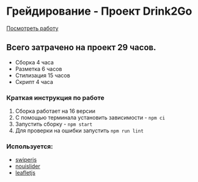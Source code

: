 # Грейдирование - Проект Drink2Go
[Посмотреть работу](https://slaastenkaa.github.io/Drink2Go/)
## Всего затрачено на проект 29 часов.
- Сборка 4 часа
- Разметка 6 часов
- Стилизация 15 часов
- Скрипт 4 часа

### Краткая инструкция по работе
1. Сборка работает на 16 версии
2. С помощью терминала установить зависимости - `npm ci`
3. Запустить сборку - `npm start`
4. Для проверки на ошибки запустить `npm run lint`

### Используется:
- [swiperjs](https://swiperjs.com/)
- [nouislider](https://refreshless.com/nouislider/)
- [leafletjs](https://leafletjs.com/)
